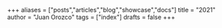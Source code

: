 +++
aliases = ["posts","articles","blog","showcase","docs"]
title = "2021"
author = "Juan Orozco"
tags = ["index"]
drafts = false
+++
